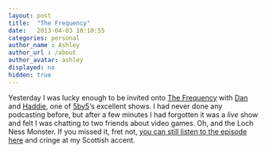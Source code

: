 ```yaml
---
layout: post
title:  "The Frequency"
date:   2013-04-03 10:10:55
categories: personal
author_name : Ashley
author_url : /about
author_avatar: ashley
displayed: no
hidden: true
---
```


<p>Yesterday I was lucky enough to be invited onto <a title="The Frequency" href="http://5by5.tv/frequency">The Frequency</a> with <a title="Dan Benjamin" href="http://twitter.com/danbenjamin">Dan</a> and <a title="Haddie Cooke" href="http://twitter.com/haddiebird">Haddie</a>, one of <a title="5by5.tv" href="http://5by5.tv">5by5</a>&#8216;s excellent shows. I had never done any podcasting before, but after a few minutes I had forgotten it was a <em>live</em> show and felt I was chatting to two friends about video games. Oh, and the Loch Ness Monster. If you missed it, fret not, <a title="The Frequency" href="http://5by5.tv/frequency/115">you can still listen to the episode here</a> and cringe at my Scottish accent.</p>
<p>&nbsp;</p>